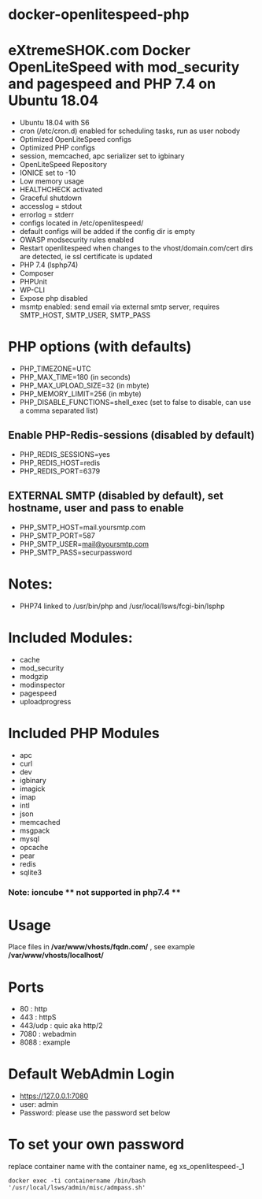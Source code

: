 # docker-openlitespeed-php
# eXtremeSHOK.com Docker OpenLiteSpeed with mod_security and pagespeed and PHP 7.4 on Ubuntu 18.04

* Ubuntu 18.04 with S6
* cron (/etc/cron.d) enabled for scheduling tasks, run as user nobody
* Optimized OpenLiteSpeed configs
* Optimized PHP configs
* session, memcached, apc serializer set to igbinary
* OpenLiteSpeed Repository
* IONICE set to -10
* Low memory usage
* HEALTHCHECK activated
* Graceful shutdown
* accesslog = stdout
* errorlog = stderr
* configs located in /etc/openlitespeed/
* default configs will be added if the config dir is empty
* OWASP modsecurity rules enabled
* Restart openlitespeed when changes to the vhost/domain.com/cert dirs are detected, ie ssl certificate is updated
* PHP 7.4 (lsphp74)
* Composer
* PHPUnit
* WP-CLI
* Expose php disabled
* msmtp enabled: send email via external smtp server, requires SMTP_HOST, SMTP_USER, SMTP_PASS

# PHP options (with defaults)
* PHP_TIMEZONE=UTC
* PHP_MAX_TIME=180 (in seconds)
* PHP_MAX_UPLOAD_SIZE=32 (in mbyte)
* PHP_MEMORY_LIMIT=256 (in mbyte)
* PHP_DISABLE_FUNCTIONS=shell_exec (set to false to disable, can use a comma separated list)
## Enable PHP-Redis-sessions (disabled by default)
* PHP_REDIS_SESSIONS=yes
* PHP_REDIS_HOST=redis
* PHP_REDIS_PORT=6379
## EXTERNAL SMTP (disabled by default), set hostname, user and pass to enable
* PHP_SMTP_HOST=mail.yoursmtp.com
* PHP_SMTP_PORT=587
* PHP_SMTP_USER=mail@yoursmtp.com
* PHP_SMTP_PASS=securpassword

# Notes:
 * PHP74 linked to /usr/bin/php and /usr/local/lsws/fcgi-bin/lsphp

# Included Modules:
* cache
* mod_security
* modgzip
* modinspector
* pagespeed
* uploadprogress

# Included PHP Modules
* apc
* curl
* dev
* igbinary
* imagick
* imap
* intl
* json
* memcached
* msgpack
* mysql
* opcache
* pear
* redis
* sqlite3

### Note: ioncube ** not supported in php7.4 **

# Usage
Place files in **/var/www/vhosts/fqdn.com/** , see example **/var/www/vhosts/localhost/**

# Ports
* 80 : http
* 443 : httpS
* 443/udp : quic aka http/2
* 7080 : webadmin
* 8088 : example

# Default WebAdmin Login
* https://127.0.0.1:7080
* user: admin
* Password: please use the password set below

# To set your own password
replace container name with the container name, eg xs_openlitespeed-_1
```
docker exec -ti containername /bin/bash '/usr/local/lsws/admin/misc/admpass.sh'
```
